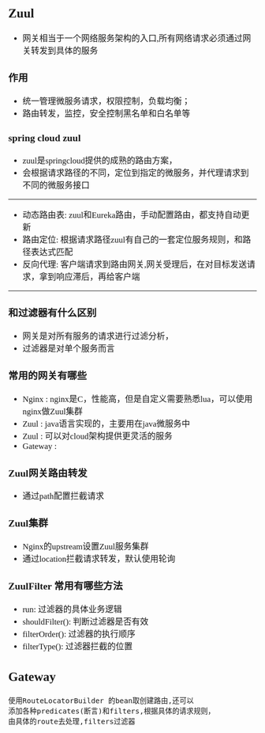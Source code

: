 <span  style="font-family: Simsun,serif; font-size: 17px; ">

## Zuul

- 网关相当于一个网络服务架构的入口,所有网络请求必须通过网关转发到具体的服务

### 作用

- 统一管理微服务请求，权限控制，负载均衡；
- 路由转发，监控，安全控制黑名单和白名单等

### spring cloud zuul

- zuul是springcloud提供的成熟的路由方案，
- 会根据请求路径的不同，定位到指定的微服务，并代理请求到不同的微服务接口

---

- 动态路由表: zuul和Eureka路由，手动配置路由，都支持自动更新
- 路由定位: 根据请求路径zuul有自己的一套定位服务规则，和路径表达式匹配
- 反向代理: 客户端请求到路由网关,网关受理后，在对目标发送请求，拿到响应滞后，再给客户端

---

### 和过滤器有什么区别

- 网关是对所有服务的请求进行过滤分析，
- 过滤器是对单个服务而言

### 常用的网关有哪些

- Nginx   : nginx是C，性能高，但是自定义需要熟悉lua，可以使用nginx做Zuul集群
- Zuul    : java语言实现的，主要用在java微服务中
- Zuul    : 可以对cloud架构提供更灵活的服务
- Gateway :

### Zuul网关路由转发

- 通过path配置拦截请求

### Zuul集群

- Nginx的upstream设置Zuul服务集群
- 通过location拦截请求转发，默认使用轮询

### ZuulFilter 常用有哪些方法

- run: 过滤器的具体业务逻辑
- shouldFilter(): 判断过滤器是否有效
- filterOrder(): 过滤器的执行顺序
- filterType():  过滤器拦截的位置

## Gateway

~~~
使用RouteLocatorBuilder 的bean取创建路由,还可以
添加各种predicates(断言)和filters,根据具体的请求规则，
由具体的route去处理,filters过滤器
~~~

</span>